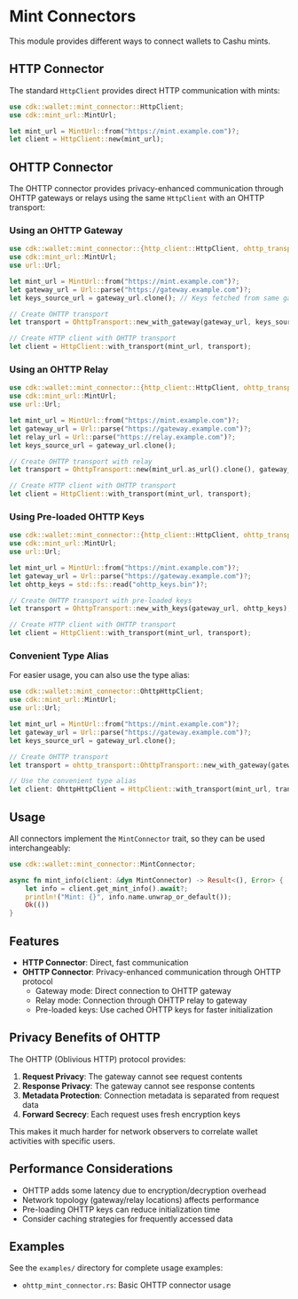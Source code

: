 # Mint Connectors

This module provides different ways to connect wallets to Cashu mints.

## HTTP Connector

The standard `HttpClient` provides direct HTTP communication with mints:

```rust
use cdk::wallet::mint_connector::HttpClient;
use cdk::mint_url::MintUrl;

let mint_url = MintUrl::from("https://mint.example.com")?;
let client = HttpClient::new(mint_url);
```

## OHTTP Connector

The OHTTP connector provides privacy-enhanced communication through OHTTP gateways or relays using the same `HttpClient` with an OHTTP transport:

### Using an OHTTP Gateway

```rust
use cdk::wallet::mint_connector::{http_client::HttpClient, ohttp_transport::OhttpTransport};
use cdk::mint_url::MintUrl;
use url::Url;

let mint_url = MintUrl::from("https://mint.example.com")?;
let gateway_url = Url::parse("https://gateway.example.com")?;
let keys_source_url = gateway_url.clone(); // Keys fetched from same gateway

// Create OHTTP transport
let transport = OhttpTransport::new_with_gateway(gateway_url, keys_source_url);

// Create HTTP client with OHTTP transport  
let client = HttpClient::with_transport(mint_url, transport);
```

### Using an OHTTP Relay

```rust
use cdk::wallet::mint_connector::{http_client::HttpClient, ohttp_transport::OhttpTransport};
use cdk::mint_url::MintUrl;
use url::Url;

let mint_url = MintUrl::from("https://mint.example.com")?;
let gateway_url = Url::parse("https://gateway.example.com")?;
let relay_url = Url::parse("https://relay.example.com")?;
let keys_source_url = gateway_url.clone();

// Create OHTTP transport with relay
let transport = OhttpTransport::new(mint_url.as_url().clone(), gateway_url, relay_url, keys_source_url);

// Create HTTP client with OHTTP transport
let client = HttpClient::with_transport(mint_url, transport);
```

### Using Pre-loaded OHTTP Keys

```rust
use cdk::wallet::mint_connector::{http_client::HttpClient, ohttp_transport::OhttpTransport};
use cdk::mint_url::MintUrl;
use url::Url;

let mint_url = MintUrl::from("https://mint.example.com")?;
let gateway_url = Url::parse("https://gateway.example.com")?;
let ohttp_keys = std::fs::read("ohttp_keys.bin")?;

// Create OHTTP transport with pre-loaded keys
let transport = OhttpTransport::new_with_keys(gateway_url, ohttp_keys);

// Create HTTP client with OHTTP transport
let client = HttpClient::with_transport(mint_url, transport);
```

### Convenient Type Alias

For easier usage, you can also use the type alias:

```rust
use cdk::wallet::mint_connector::OhttpHttpClient;
use cdk::mint_url::MintUrl;
use url::Url;

let mint_url = MintUrl::from("https://mint.example.com")?;
let gateway_url = Url::parse("https://gateway.example.com")?;
let keys_source_url = gateway_url.clone();

// Create OHTTP transport
let transport = ohttp_transport::OhttpTransport::new_with_gateway(gateway_url, keys_source_url);

// Use the convenient type alias
let client: OhttpHttpClient = HttpClient::with_transport(mint_url, transport);
```

## Usage

All connectors implement the `MintConnector` trait, so they can be used interchangeably:

```rust
use cdk::wallet::mint_connector::MintConnector;

async fn mint_info(client: &dyn MintConnector) -> Result<(), Error> {
    let info = client.get_mint_info().await?;
    println!("Mint: {}", info.name.unwrap_or_default());
    Ok(())
}
```

## Features

- **HTTP Connector**: Direct, fast communication
- **OHTTP Connector**: Privacy-enhanced communication through OHTTP protocol
  - Gateway mode: Direct connection to OHTTP gateway
  - Relay mode: Connection through OHTTP relay to gateway
  - Pre-loaded keys: Use cached OHTTP keys for faster initialization

## Privacy Benefits of OHTTP

The OHTTP (Oblivious HTTP) protocol provides:

1. **Request Privacy**: The gateway cannot see request contents
2. **Response Privacy**: The gateway cannot see response contents
3. **Metadata Protection**: Connection metadata is separated from request data
4. **Forward Secrecy**: Each request uses fresh encryption keys

This makes it much harder for network observers to correlate wallet activities with specific users.

## Performance Considerations

- OHTTP adds some latency due to encryption/decryption overhead
- Network topology (gateway/relay locations) affects performance
- Pre-loading OHTTP keys can reduce initialization time
- Consider caching strategies for frequently accessed data

## Examples

See the `examples/` directory for complete usage examples:

- `ohttp_mint_connector.rs`: Basic OHTTP connector usage
